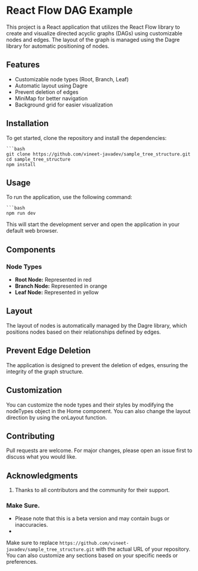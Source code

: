 # React Flow DAG Example

This project is a React application that utilizes the React Flow library to create and visualize directed acyclic graphs (DAGs) using customizable nodes and edges. The layout of the graph is managed using the Dagre library for automatic positioning of nodes.

## Features

- Customizable node types (Root, Branch, Leaf)
- Automatic layout using Dagre
- Prevent deletion of edges
- MiniMap for better navigation
- Background grid for easier visualization

## Installation

To get started, clone the repository and install the dependencies:

    ```bash
    git clone https://github.com/vineet-javadev/sample_tree_structure.git
    cd sample_tree_structure
    npm install 

 ## Usage
To run the application, use the following command:

    ```bash
    npm run dev

This will start the development server and open the application in your default web browser.

## Components
### Node Types
- **Root Node:** Represented in red
- **Branch Node:** Represented in orange
- **Leaf Node:** Represented in yellow

## Layout
The layout of nodes is automatically managed by the Dagre library, which positions nodes based on their relationships defined by edges.

## Prevent Edge Deletion
The application is designed to prevent the deletion of edges, ensuring the integrity of the graph structure.

## Customization
You can customize the node types and their styles by modifying the nodeTypes object in the Home component. You can also change the layout direction by using the onLayout function.

## Contributing
Pull requests are welcome. For major changes, please open an issue first to discuss what you would like.


## Acknowledgments
1. Thanks to all contributors and the community for their support.

### Make Sure.
- Please note that this is a beta version and may contain bugs or inaccuracies.
- 
Make sure to replace `https://github.com/vineet-javadev/sample_tree_structure.git` with the actual URL of your repository. You can also customize any sections based on your specific needs or preferences.